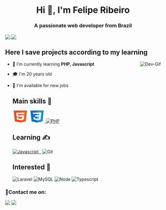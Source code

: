 <h1 align="center">Hi 👋, I'm Felipe Ribeiro</h1>
<h3 align="center">A passionate web developer from Brazil</h3>

<a href="https://github.com/anuraghazra/github-readme-stats">
  <img height=200 align="center" src="https://github-readme-stats.vercel.app/api?username=FelipeRibeir0&rank_icon=github&show_icons=true&theme=react&hide=issues" />
</a>
<a href="https://github.com/anuraghazra/convoychat">
  <img height=200 align="center" src="https://github-readme-stats.vercel.app/api/top-langs?username=FelipeRibeir0&layout=compact&langs_count=8&card_width=320&theme=react" />
</a>
<div>

  ## Here I save projects according to my learning
  <img align="right" alt="Dev-Gif" height="150" src="https://thumbs.gfycat.com/JollyHalfBlowfish-size_restricted.gif">
  
- 🌱 I’m currently learning **PHP, Javascript**
- 🎓 I'm 20 years old
- 💼 I'm available for new jobs
    
  ## Main skills :dart:

  <img alt="HTML" height="40" width="50" src="https://raw.githubusercontent.com/devicons/devicon/master/icons/html5/html5-original.svg">
   <a href="https://feliperibeir0.github.io/Todo-List/">
  <img alt="CSS" height="40" width="50" src="https://raw.githubusercontent.com/devicons/devicon/master/icons/css3/css3-original.svg">
  </a>
  <a href="https://github.com/FelipeRibeir0/cursoFullStack">
  <img alt="PHP" width="60" src="https://www.freepnglogos.com/uploads/php-logo-png/php-logo-php-elephant-logo-vectors-download-5.png">
  </a>

  ## Learning :writing_hand:
  <a href="https://feliperibeir0.github.io/Weather-App">
  <img  alt="Javascript" height="40" width="40" src="https://logos-download.com/wp-content/uploads/2019/01/JavaScript_Logo.png">
  &nbsp;</a>
  <img  alt="Git" height="40" width="40" src="https://cdn.jsdelivr.net/gh/devicons/devicon/icons/git/git-original.svg"/>
    
  ## Interested :eyes:
    <img  alt="Laravel" height="40" width="40" src="https://static-00.iconduck.com/assets.00/laravel-icon-497x512-uwybstke.png">
  <img  alt="MySQL" height="40" width="50" src="https://cdn.jsdelivr.net/gh/devicons/devicon/icons/mysql/mysql-original.svg"/>
  <img  alt="Node" height="40" width="40" src="https://cdn.iconscout.com/icon/free/png-256/free-node-js-1174925.png">
  <img alt="Typescript" height="40" width="40" src="https://cdn.jsdelivr.net/gh/devicons/devicon/icons/typescript/typescript-original.svg"/>

<div>  
  <h3 align="left">🔸Contact me on:</h3>
  <a href="mailto:fecribeiro2003@gmail.com"><img src="https://img.shields.io/badge/Gmail-D14836?style=for-the-badge&logo=gmail&logoColor=white" width="100" target="_blank"></a>
  <a href="https://www.linkedin.com/in/felipe-correia-ribeiro" target="_blank"><img src="https://img.shields.io/badge/-LinkedIn-%230077B5?style=for-the-badge&logo=linkedin&logoColor=white" width="123" target="_blank"></a>  
</div>
